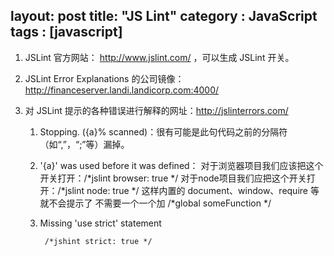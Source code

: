 layout: post
title: "JS Lint"
category : JavaScript
tags : [javascript]
---

1. JSLint 官方网站： <http://www.jslint.com/> ，可以生成 JSLint 开关。

2. JSLint Error Explanations 的公司镜像： <http://financeserver.landi.landicorp.com:4000/>

3. 对 JSLint 提示的各种错误进行解释的网址：<http://jslinterrors.com/>
    
    1. Stopping. ({a}% scanned)：很有可能是此句代码之前的分隔符（如“,”，“;”等）漏掉。
    
    2. '{a}' was used before it was defined：
    对于浏览器项目我们应该把这个开关打开：/*jslint browser: true */
    对于node项目我们应把这个开关打开：/*jslint node: true */
    这样内置的 document、window、require 等就不会提示了
    不需要一个一个加 /*global someFunction */ 
    
    3. Missing 'use strict' statement

            /*jshint strict: true */
